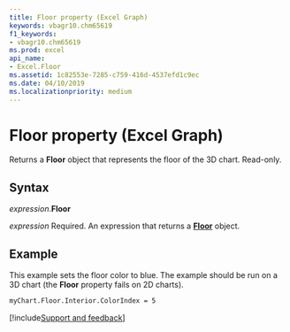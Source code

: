 ```yaml
---
title: Floor property (Excel Graph)
keywords: vbagr10.chm65619
f1_keywords:
- vbagr10.chm65619
ms.prod: excel
api_name:
- Excel.Floor
ms.assetid: 1c82553e-7285-c759-416d-4537efd1c9ec
ms.date: 04/10/2019
ms.localizationpriority: medium
---
```



# Floor property (Excel Graph)

Returns a **Floor** object that represents the floor of the 3D chart. Read-only.

## Syntax

_expression_.**Floor**

_expression_ Required. An expression that returns a **[Floor](Excel.Floor-graph-object.md)** object.


## Example

This example sets the floor color to blue. The example should be run on a 3D chart (the **Floor** property fails on 2D charts).

```vb
myChart.Floor.Interior.ColorIndex = 5
```

[!include[Support and feedback](~/includes/feedback-boilerplate.md)]